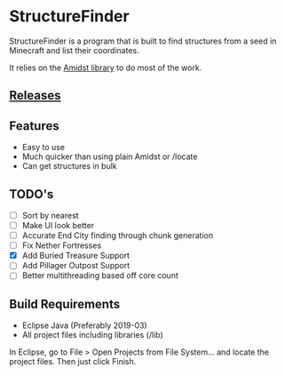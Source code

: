 # StructureFinder
StructureFinder is a program that is built to find structures from a seed in Minecraft and list their coordinates.

It relies on the [Amidst library](https://github.com/toolbox4minecraft/amidst) to do most of the work.

## [Releases](https://github.com/burgerguy/StructureFinder/releases/)

## Features

- Easy to use
- Much quicker than using plain Amidst or /locate
- Can get structures in bulk

## TODO's

- [ ] Sort by nearest
- [ ] Make UI look better
- [ ] Accurate End City finding through chunk generation
- [ ] Fix Nether Fortresses
- [x] Add Buried Treasure Support
- [ ] Add Pillager Outpost Support
- [ ] Better multithreading based off core count

## Build Requirements

- Eclipse Java (Preferably 2019-03)
- All project files including libraries (/lib)

In Eclipse, go to File > Open Projects from File System... and locate the project files. Then just click Finish.
